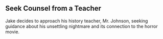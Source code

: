 ## Seek Counsel from a Teacher

Jake decides to approach his history teacher, Mr. Johnson, seeking guidance about his unsettling nightmare and its connection to the horror movie.
